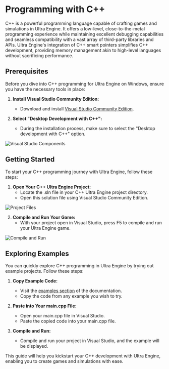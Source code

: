 # Programming with C++

C++ is a powerful programming language capable of crafting games and simulations in Ultra Engine. It offers a low-level, close-to-the-metal programming experience while maintaining excellent debugging capabilities and seamless compatibility with a vast array of third-party libraries and APIs. Ultra Engine's integration of C++ smart pointers simplifies C++ development, providing memory management akin to high-level languages without sacrificing performance.

## Prerequisites

Before you dive into C++ programming for Ultra Engine on Windows, ensure you have the necessary tools in place:

1. **Install Visual Studio Community Edition:**
   - Download and install [Visual Studio Community Edition](https://visualstudio.microsoft.com/#vs-section).

2. **Select "Desktop Development with C++":**
   - During the installation process, make sure to select the "Desktop development with C++" option.

![Visual Studio Components](https://raw.githubusercontent.com/UltraEngine/Documentation/master/Images/vs_components.png)

## Getting Started

To start your C++ programming journey with Ultra Engine, follow these steps:

1. **Open Your C++ Ultra Engine Project:**
   - Locate the .sln file in your C++ Ultra Engine project directory.
   - Open this solution file using Visual Studio Community Edition.

![Project Files](https://raw.githubusercontent.com/UltraEngine/Documentation/master/Images/projectfiles.png)

2. **Compile and Run Your Game:**
   - With your project open in Visual Studio, press F5 to compile and run your Ultra Engine game.

![Compile and Run](https://raw.githubusercontent.com/UltraEngine/Documentation/master/Images/vs.png)

## Exploring Examples

You can quickly explore C++ programming in Ultra Engine by trying out example projects. Follow these steps:

1. **Copy Example Code:**
   - Visit the [examples section](https://www.ultraengine.com/learn/LoadModel?lang=cpp) of the documentation.
   - Copy the code from any example you wish to try.

2. **Paste into Your main.cpp File:**
   - Open your main.cpp file in Visual Studio.
   - Paste the copied code into your main.cpp file.

3. **Compile and Run:**
   - Compile and run your project in Visual Studio, and the example will be displayed.

This guide will help you kickstart your C++ development with Ultra Engine, enabling you to create games and simulations with ease.

